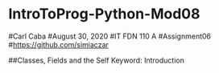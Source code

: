 # IntroToProg-Python-Mod08
#Carl Caba
#August 30, 2020
#IT FDN 110 A
#Assignment06
#https://github.com/simiaczar

##Classes, Fields and the Self Keyword:
Introduction




